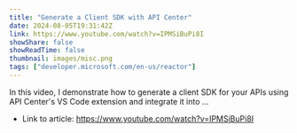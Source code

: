 ```yaml
---
title: "Generate a Client SDK with API Center"
date: 2024-08-05T19:31:42Z
link: https://www.youtube.com/watch?v=IPMSiBuPi8I
showShare: false
showReadTime: false
thumbnail: images/misc.png
tags: ["developer.microsoft.com/en-us/reactor"]
---
```

In this video, I demonstrate how to generate a client SDK for your APIs using API Center's VS Code extension and integrate it into ...

- Link to article: https://www.youtube.com/watch?v=IPMSiBuPi8I